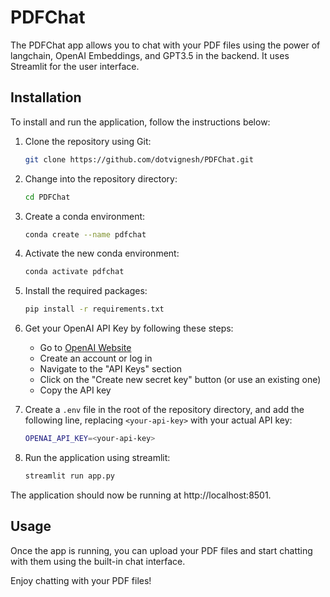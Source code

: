 # PDFChat

The PDFChat app allows you to chat with your PDF files using the power of langchain, OpenAI Embeddings, and GPT3.5 in the backend. 
It uses Streamlit for the user interface.

## Installation

To install and run the application, follow the instructions below:

1. Clone the repository using Git:

   ```bash
   git clone https://github.com/dotvignesh/PDFChat.git
   ```

2. Change into the repository directory:

   ```bash
   cd PDFChat
   ```

3. Create a conda environment:

   ```bash
   conda create --name pdfchat
   ```
   
4. Activate the new conda environment:

   ```bash
   conda activate pdfchat
   ```
   
5. Install the required packages:

   ```bash
   pip install -r requirements.txt
   ```

6. Get your OpenAI API Key by following these steps:
   - Go to [OpenAI Website](https://platform.openai.com/account/api-keys)
   - Create an account or log in
   - Navigate to the "API Keys" section
   - Click on the "Create new secret key" button (or use an existing one)
   - Copy the API key

7. Create a `.env` file in the root of the repository directory, and add the following line, replacing `<your-api-key>` with your actual API key:

   ```bash
   OPENAI_API_KEY=<your-api-key>
   ```

8. Run the application using streamlit:

   ```bash
   streamlit run app.py
   ```

The application should now be running at http://localhost:8501.


## Usage

Once the app is running, you can upload your PDF files and start chatting with them using the built-in chat interface.

Enjoy chatting with your PDF files!

